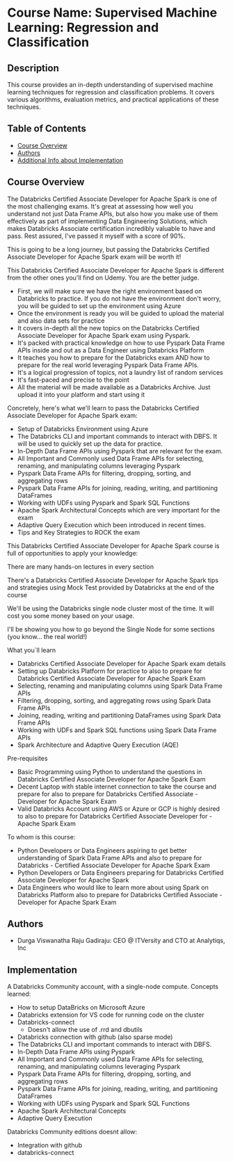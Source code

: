 # Course Name: Supervised Machine Learning: Regression and Classification

## Description
This course provides an in-depth understanding of supervised machine learning techniques for regression and classification problems. It covers various algorithms, evaluation metrics, and practical applications of these techniques.

## Table of Contents
- [Course Overview](#course-overview)
- [Authors](#authors)
- [Additional Info about Implementation](#implementation)

## Course Overview
The Databricks Certified Associate Developer for Apache Spark is one of the most challenging exams. It's great at assessing how well you understand not just Data Frame APIs, but also how you make use of them effectively as part of implementing Data Engineering Solutions, which makes Databricks Associate certification incredibly valuable to have and pass. Rest assured, I've passed it myself with a score of 90%.

This is going to be a long journey, but passing the Databricks Certified Associate Developer for Apache Spark exam will be worth it!

This Databricks Certified Associate Developer for Apache Spark is different from the other ones you'll find on Udemy. You are the better judge.

- First, we will make sure we have the right environment based on Databricks to practice. If you do not have the environment don't worry, you will be guided to set up the environment using Azure
- Once the environment is ready you will be guided to upload the material and also data sets for practice
- It covers in-depth all the new topics on the Databricks Certified Associate Developer for Apache Spark exam using Pyspark.
- It's packed with practical knowledge on how to use Pyspark Data Frame APIs inside and out as a Data Engineer using Databricks Platform
- It teaches you how to prepare for the Databricks exam AND how to prepare for the real world leveraging Pyspark Data Frame APIs.
- It's a logical progression of topics, not a laundry list of random services
- It's fast-paced and precise to the point
- All the material will be made available as a Databricks Archive. Just upload it into your platform and start using it

Concretely, here's what we'll learn to pass the Databricks Certified Associate Developer for Apache Spark exam:

- Setup of Databricks Environment using Azure
- The Databricks CLI and important commands to interact with DBFS. It will be used to quickly set up the data for practice.
- In-Depth Data Frame APIs using Pyspark that are relevant for the exam.
- All Important and Commonly used Data Frame APIs for selecting, renaming, and manipulating columns leveraging Pyspark
- Pyspark Data Frame APIs for filtering, dropping, sorting, and aggregating rows
- Pyspark Data Frame APIs for joining, reading, writing, and partitioning DataFrames
- Working with UDFs using Pyspark and Spark SQL Functions
- Apache Spark Architectural Concepts which are very important for the exam
- Adaptive Query Execution which been introduced in recent times.
- Tips and Key Strategies to ROCK the exam

This Databricks Certified Associate Developer for Apache Spark course is full of opportunities to apply your knowledge:

There are many hands-on lectures in every section

There's a Databricks Certified Associate Developer for Apache Spark tips and strategies using Mock Test provided by Databricks at the end of the course

We'll be using the Databricks single node cluster most of the time. It will cost you some money based on your usage.

I'll be showing you how to go beyond the Single Node for some sections (you know... the real world!)

What you`ll learn

- Databricks Certified Associate Developer for Apache Spark exam details
- Setting up Databricks Platform for practice to also to prepare for Databricks Certified Associate Developer for Apache Spark Exam
- Selecting, renaming and manipulating columns using Spark Data Frame APIs
- Filtering, dropping, sorting, and aggregating rows using Spark Data Frame APIs
- Joining, reading, writing and partitioning DataFrames using Spark Data Frame APIs
- Working with UDFs and Spark SQL functions using Spark Data Frame APIs
- Spark Architecture and Adaptive Query Execution (AQE)

Pre-requisites
- Basic Programming using Python to understand the questions in Databricks Certified Associate Developer for Apache Spark Exam
- Decent Laptop with stable internet connection to take the course and prepare for also to prepare for Databricks Certified Associate - Developer for Apache Spark Exam
- Valid Databricks Account using AWS or Azure or GCP is highly desired to also to prepare for Databricks Certified Associate Developer for - Apache Spark Exam

To whom is this course:
- Python Developers or Data Engineers aspiring to get better understanding of Spark Data Frame APIs and also to prepare for Databricks - Certified Associate Developer for Apache Spark Exam
- Python Developers or Data Engineers preparing for Databricks Certified Associate Developer for Apache Spark
- Data Engineers who would like to learn more about using Spark on Databricks Platform also to prepare for Databricks Certified Associate - Developer for Apache Spark Exam

## Authors
- Durga Viswanatha Raju Gadiraju: CEO @ ITVersity and CTO at Analytiqs, Inc

## Implementation

A Databricks Community account, with a single-node compute. Concepts learned:
- How to setup DataBricks on Microsoft Azure
- Databricks extension for VS code for running code on the cluster
- Databricks-connect
    - Doesn't allow the use of .rrd and dbutils
- Databricks connection with github (also sparse mode)
- The Databricks CLI and important commands to interact with DBFS.
- In-Depth Data Frame APIs using Pyspark
- All Important and Commonly used Data Frame APIs for selecting, renaming, and manipulating columns leveraging Pyspark
- Pyspark Data Frame APIs for filtering, dropping, sorting, and aggregating rows
- Pyspark Data Frame APIs for joining, reading, writing, and partitioning DataFrames
- Working with UDFs using Pyspark and Spark SQL Functions
- Apache Spark Architectural Concepts
- Adaptive Query Execution

Databricks Community editions doesnt allow:
- Integration with github
- databricks-connect

    
